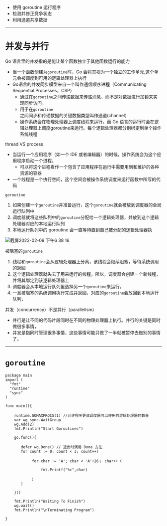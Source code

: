 * 使用 goroutine 运行程序
* 检测并修正竞争状态
* 利用通道共享数据

-----
# 并发与并行

Go 语言里的并发指的是能让某个函数独立于其他函数运行的能力
* 当一个函数创建为`goroutine`时，Go 会将其视为一个独立的工作单元,这个单元会被调度到可用的逻辑处理器上执行
* Go语言的并发同步模型来自一个叫作通信顺序进程（Communicating Sequential Processes，CSP）
  * 通过在`goroutine`之间传递数据来传递消息，而不是对数据进行加锁来实现同步访问。
  * 用于在`goroutine`之间同步和传递数据的关键数据类型叫作通道(channel）
  * 操作系统会在物理处理器上调度线程来运行，而 Go 语言的运行时会在逻辑处理器上调度goroutine来运行。每个逻辑处理器都分别绑定到单个操作系统线程


thread VS process
* 当运行一个应用程序（如一个 IDE 或者编辑器）的时候，操作系统会为这个应用程序启动一个进程。
    * 可以将这个进程看作一个包含了应用程序在运行中需要用到和维护的各种资源的容器
* 一个线程是一个执行空间，这个空间会被操作系统调度来运行函数中所写的代码


`goroutine`
1. 如果创建一个`goroutine`并准备运行，这个`goroutine`就会被放到调度器的全局运行队列中
2. 调度器就将这些队列中的`goroutine`分配给一个逻辑处理器，并放到这个逻辑处理器对应的本地运行队列
3. 本地运行队列中的 goroutine 会一直等待直到自己被分配的逻辑处理器执

![截屏2022-02-09 下午6 38 16](https://user-images.githubusercontent.com/27160394/153181291-cd5e30b0-dbbd-41b4-bf57-ff4ffc81eb94.png)

被阻塞的`goroutine`
1. 线程和`goroutine`会从逻辑处理器上分离，该线程会继续阻塞，等待系统调用的返回
2. 这个逻辑处理器就失去了用来运行的线程。所以，调度器会创建一个新线程，并将其绑定到该逻辑处理器上
3. 调度器会从本地运行队列里选择另一个`goroutine`来运行。
4. 一旦被阻塞的系统调用执行完成并返回，对应的`goroutine`会放回到本地运行队列，


并发（concurrency）不是并行（parallelism）
* 并行是让不同的代码片段同时在不同的物理处理器上执行。并行的关键是同时做很多事情，
* 并发是指同时管理很多事情，这些事情可能只做了一半就被暂停去做别的事情了。

-----
# `goroutine`

```
package main
import (
  "fmt"
  "runtime"
  "sync"
)

func main(){

    runtime.GOMAXPROCS(1) //允许程序更改调度器可以使用的逻辑处理器的数量
    var wg sync.WaitGroup
    wg.Add(2)
    fmt.Println("Start Goroutines")
    
    go.func(){
      
       defer wg.Done() // 退出时调用 Done 方法
       for count := 0; count < 3; count++(
       
            for char := 'A'; char < 'A'+26； char++（
            
                fmt.Printf("%c",char)
            
            ）
       )
    
    }()
    
    fmt.Println("Waiting To Finish")
    wg.wait()
    fmt.Println("\nTerminating Program")

}
```


